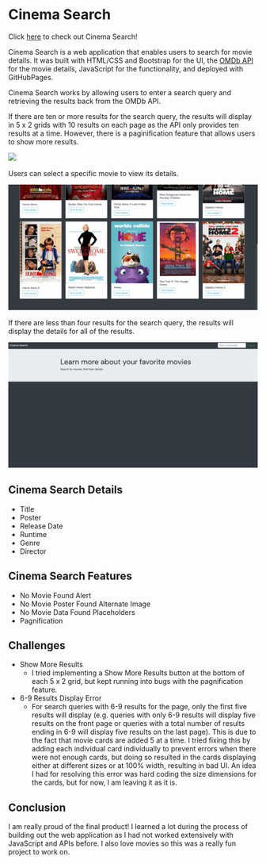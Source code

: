 # Cinema Search

Click [here](https://truongjessica.github.io/cinema-search/) to check out Cinema Search!

Cinema Search is a web application that enables users to search for movie details. It was built with HTML/CSS and Bootstrap for the UI, the [OMDb API](https://omdbapi.com/) for the movie details, JavaScript for the functionality, and deployed with GitHubPages.

Cinema Search works by allowing users to enter a search query and retrieving the results back from the OMDb API.

If there are ten or more results for the search query, the results will display in 5 x 2 grids with 10 results on each page as the API only provides ten results at a time. However, there is a paginification feature that allows users to show more results.

<img src="https://raw.githubusercontent.com/truongjessica/cinema-search/main/gifs/pages.gif" width="800">

Users can select a specific movie to view its details.

<img src="https://raw.githubusercontent.com/truongjessica/cinema-search/main/gifs/movie.gif" width="800">

If there are less than four results for the search query, the results will display the details for all of the results.

<img src="https://raw.githubusercontent.com/truongjessica/cinema-search/main/gifs/less4.gif" width="800">

## Cinema Search Details
- Title
- Poster
- Release Date
- Runtime
- Genre
- Director

## Cinema Search Features
- No Movie Found Alert
- No Movie Poster Found Alternate Image
- No Movie Data Found Placeholders
- Pagnification

## Challenges

- Show More Results
	- I tried implementing a Show More Results button at the bottom of each 5 x 2 grid, but kept running into bugs with the pagnification feature.
- 6-9 Results Display Error
	- For search queries with 6-9 results for the page, only the first five results will display (e.g. queries with only 6-9 results will display five results on the front page or queries with a total number of results ending in 6-9 will display five results on the last page). This is due to the fact that movie cards are added 5 at a time. I tried fixing this by adding each individual card individually to prevent errors when there were not enough cards, but doing so resulted in the cards displaying either at different sizes or at 100% width, resulting in bad UI. An idea I had for resolving this error was hard coding the size dimensions for the cards, but for now, I am leaving it as it is.

## Conclusion

I am really proud of the final product! I learned a lot during the process of building out the web application as I had not worked extensively with JavaScript and APIs before. I also love movies so this was a really fun project to work on.
